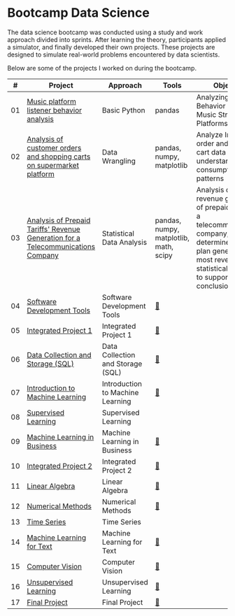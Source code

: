 # Bootcamp Data Science
The data science bootcamp was conducted using a study and work approach divided into sprints. After learning the theory, participants applied a simulator, and finally developed their own projects. These projects are designed to simulate real-world problems encountered by data scientists.

Below are some of the projects I worked on during the bootcamp.

| # | Project  | Approach  | Tools  | Objective |
|---|-----------|------------|-------|-----------|
|01|[Music platform listener behavior analysis](https://github.com/DAlv22/bootcamp-data-science/blob/main/project_1/project_1.ipynb)|Basic Python |pandas |Analyzing User Behavior on Online Music Streaming Platforms
|02|[Analysis of customer orders and shopping carts on supermarket platform](https://github.com/DAlv22/bootcamp-data-science/blob/main/project_2/project_2.ipynb)|Data Wrangling |pandas, numpy, matplotlib |Analyze Instacart order and shopping cart data to understand consumption patterns
|03|[Analysis of Prepaid Tariffs' Revenue Generation for a Telecommunications Company](https://github.com/DAlv22/bootcamp-data-science/blob/main/project_3/project_3.ipynb)|Statistical Data Analysis |pandas, numpy, matplotlib, math, scipy |Analysis of the revenue generation of prepaid tariffs for a telecommunications company; determine which plan generates the most revenue and statistical evidence to support the conclusion.
|04|[Software Development Tools](link)|Software Development Tools |[👥](./Roadmap/04%20-%20CADENAS%20DE%20CARACTERES/)
|05|[Integrated Project 1](link)|Integrated Project 1 |[👥](./Roadmap/05%20-%20VALOR%20Y%20REFERENCIA/)
|06|[Data Collection and Storage (SQL)](link)|Data Collection and Storage (SQL) |[👥](./Roadmap/06%20-%20RECURSIVIDAD/)
|07|[Introduction to Machine Learning](link)|Introduction to Machine Learning |[👥](./Roadmap/08%20-%20CLASES/)
|08|[Supervised Learning](link)|Supervised Learning | |
|09|[Machine Learning in Business](link)|Machine Learning in Business |[👥](./Roadmap/10%20-%20EXCEPCIONES/)
|10|[Integrated Project 2](link)|Integrated Project 2 |[👥](./Roadmap/11%20-%20MANEJO%20DE%20FICHEROS/)
|11|[Linear Algebra](link)|Linear Algebra |[👥](./Roadmap/12%20-%20JSON%20Y%20XML/)
|12|[Numerical Methods](link)|Numerical Methods |[👥](./Roadmap/13%20-%20PRUEBAS%20UNITARIAS/)
|13|[Time Series](link)|Time Series | |
|14|[Machine Learning for Text](link)|Machine Learning for Text |[👥](./Roadmap/15%20-%20ASINCRONÍA/)
|15|[Computer Vision](link)|Computer Vision |[👥](./Roadmap/15%20-%20ASINCRONÍA/)
|16|[Unsupervised Learning](link)|Unsupervised Learning |[👥](./Roadmap/15%20-%20ASINCRONÍA/)
|17|[Final Project](link)|Final Project |[👥](./Roadmap/15%20-%20ASINCRONÍA/)
